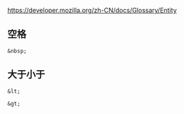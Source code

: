 https://developer.mozilla.org/zh-CN/docs/Glossary/Entity



## 空格

```
&nbsp;
```



## 大于小于

```
&lt;

&gt;
```


